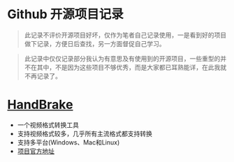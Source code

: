 # Github 开源项目记录

> 此记录不评价开源项目好坏，仅作为笔者自己记录使用，一是看到好的项目做下记录，方便日后查找，另一方面督促自己学习。

> 此记录中仅仅记录部分我认为有意思及有使用到的开源项目，一些重型的并不在其中，不是因为这些项目不够优秀，而是大家都已耳熟能详，在此我就不再记录了。

# [HandBrake](https://github.com/HandBrake/HandBrake)
* 一个视频格式转换工具
* 支持视频格式较多，几乎所有主流格式都支持转换
* 支持多平台(Windows、Mac和Linux)
* [项目官方地址](https://handbrake.fr)

